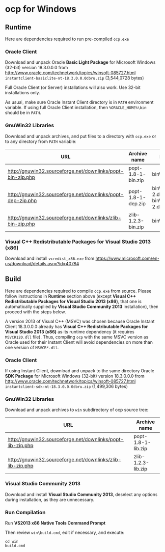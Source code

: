 ocp for Windows
===============

Runtime
-------

Here are dependencies required to run pre-compiled `ocp.exe`

### Oracle Client

Download and unpack Oracle **Basic Light Package** for Microsoft Windows (32-bit) version 18.3.0.0.0 from http://www.oracle.com/technetwork/topics/winsoft-085727.html
`instantclient-basiclite-nt-18.3.0.0.0dbru.zip` (3,544,0728 bytes)

Full Oracle Client (or Server) installations will also work. Use 32-bit installations only.

As usual, make sure Oracle Instant Client directory is in `PATH` environment variable. If using full Oracle Client installation, then `%ORACLE_HOME%\bin` should be in `PATH`.

### GnuWin32 Libraries

Download and unpack archives, and put files to a directory with `ocp.exe` or to any directory from `PATH` variable:

| URL                                                        | Archive name       | File(s)       |
|------------------------------------------------------------|--------------------|---------------|
| http://gnuwin32.sourceforge.net/downlinks/popt-bin-zip.php | popt-1.8-1-bin.zip | bin\popt1.dll |
| http://gnuwin32.sourceforge.net/downlinks/popt-dep-zip.php | popt-1.8-1-dep.zip | bin\libintl-2.dll, bin\libiconv-2.dll |
| http://gnuwin32.sourceforge.net/downlinks/zlib-bin-zip.php | zlib-1.2.3-bin.zip | bin\zlib1.dll |

### Visual C++ Redistributable Packages for Visual Studio 2013 (x86)

Download and install `vcredist_x86.exe` from https://www.microsoft.com/en-us/download/details.aspx?id=40784

Build
-----

Here are dependencies required to compile `ocp.exe` from source. Please follow instructions in **Runtime** section above (except **Visual C++ Redistributable Packages for Visual Studio 2013 (x86)**, that one is automatically supplied by **Visual Studio Community 2013**  installation), then proceed with the steps below.

A version 2013 of Visual C++ (MSVC) was chosen because Oracle Instant Client 18.3.0.0.0 already has **Visual C++ Redistributable Packages for Visual Studio 2013 (x86)** as its runtime dependency (it requires `MSVCR120.dll` file).
Thus, compiling `ocp` with the same MSVC version as Oracle used for their Instant Client will avoid dependencies on more than one version of `MSVCR*.dll`.

### Oracle Client

If using Instant Client, download and unpack to the same directory Oracle **SDK Package** for Microsoft Windows (32-bit) version 18.3.0.0.0 from http://www.oracle.com/technetwork/topics/winsoft-085727.html
`instantclient-sdk-nt-18.3.0.0.0dbru.zip` (1,499,306 bytes)

### GnuWin32 Libraries

Download and unpack archives to `win` subdirectory of ocp source tree:

| URL                                                        | Archive name       |
|------------------------------------------------------------|--------------------|
| http://gnuwin32.sourceforge.net/downlinks/popt-lib-zip.php | popt-1.8-1-lib.zip |
| http://gnuwin32.sourceforge.net/downlinks/zlib-lib-zip.php | zlib-1.2.3-lib.zip |

### Visual Studio Community 2013

Download and install **Visual Studio Community 2013**,
deselect any options during installation, as they are unnecessary.

### Run Compilation

Run **VS2013 x86 Native Tools Command Prompt**

Then review `win\build.cmd`, edit if necessary, and execute:
```
cd win
build.cmd
```
